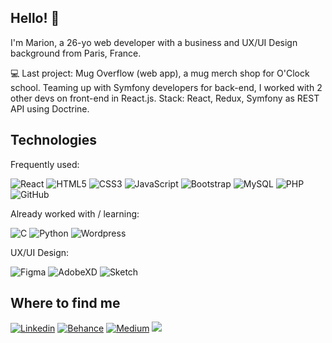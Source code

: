 ## Hello! 👋

I'm Marion, a 26-yo web developer with a business and UX/UI Design background from Paris, France.

💻 Last project: Mug Overflow (web app), a mug merch shop for O'Clock school. Teaming up with Symfony developers for back-end, I worked with 2 other devs on front-end in React.js.
Stack: React, Redux, Symfony as REST API using Doctrine. 


## Technologies

Frequently used:

![React](https://img.shields.io/badge/-React-black?style=flat-square&logo=react)
![HTML5](https://img.shields.io/badge/-HTML5-E34F26?style=flat-square&logo=html5&logoColor=white)
![CSS3](https://img.shields.io/badge/-CSS3-1572B6?style=flat-square&logo=css3)
![JavaScript](https://img.shields.io/badge/-JavaScript-black?style=flat-square&logo=javascript)
![Bootstrap](https://img.shields.io/badge/-Bootstrap-purple?style=flat-square&logo=bootstrap)
![MySQL](https://img.shields.io/badge/-MySQL-grey?style=flat-square&logo=mysql)
![PHP](https://img.shields.io/badge/-PHP-darkblue?style=flat-square&logo=php)
![GitHub](https://img.shields.io/badge/-GitHub-181717?style=flat-square&logo=github)

Already worked with / learning:

![C](https://img.shields.io/badge/-C-black?style=flat-square&logo=C)
![Python](https://img.shields.io/badge/-Python-yellow?style=flat-square&logo=Python)
![Wordpress](https://img.shields.io/badge/WordPress-0077B5?style=flat-square&logo=wordpress&logoColor=white)



UX/UI Design:

![Figma](https://img.shields.io/badge/-Figma-F24E1E?style=flat-square&logo=figma&logoColor=white)
![AdobeXD](https://img.shields.io/badge/-Adobe_XD-FF61F6?style=flat-square&logo=adobe-xd&logoColor=black)
![Sketch](https://img.shields.io/badge/-Sketch-black??logoColor=yellow?style=flat-square&logo=Sketch)


 ## Where to find me
 
[![Linkedin](https://img.shields.io/badge/LinkedIn-0077B5?style=flat-square&logo=linkedin&logoColor=white)](https://www.linkedin.com/in/marionbonin/)
[![Behance](https://img.shields.io/badge/Behance-1100F7?style=flat-square&logo=behance&logoColor=white)](https://www.behance.net/marionbonin/)
[![Medium](https://img.shields.io/badge/Medium-black?style=flat-square&logo=Medium&logoColor=white)](https://medium.com/@marion.bonin)
<a href="mailto:marion.bonin04@gmail.com"><img src="https://img.shields.io/badge/Mail-%23DD0031.svg?&logo=gmail&logoColor=white"/></a>







